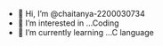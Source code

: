 - 👋 Hi, I’m @chaitanya-2200030734
- 👀 I’m interested in ...Coding
- 🌱 I’m currently learning ...C language

<!---
chaitanya-2200030734/chaitanya-2200030734 is a ✨ special ✨ repository because its `README.md` (this file) appears on your GitHub profile.
You can click the Preview link to take a look at your changes.
--->
